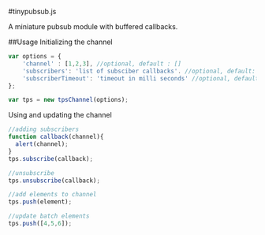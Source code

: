#tinypubsub.js

A miniature pubsub module with buffered callbacks.

##Usage
Initializing the channel
```javascript
var options = {
    'channel' : [1,2,3], //optional, default : []
    'subscribers': 'list of subsciber callbacks'. //optional, default: []
    'subscriberTimeout': 'timeout in milli seconds' //optional, default: 0
};

var tps = new tpsChannel(options);
```

Using and updating the channel
```javascript
//adding subscribers
function callback(channel){
  alert(channel);
}
tps.subscribe(callback);

//unsubscribe 
tps.unsubscribe(callback);

//add elements to channel 
tps.push(element);

//update batch elements
tps.push([4,5,6]);
```
